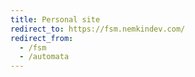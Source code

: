 ```yaml
---
title: Personal site
redirect_to: https://fsm.nemkindev.com/
redirect_from:
  - /fsm
  - /automata
---
```

